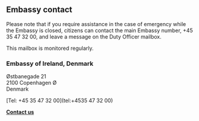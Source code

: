 ## Embassy contact

Please note that if you require assistance in the case of emergency while the Embassy is closed, citizens can contact the main Embassy number, +45 35 47 32 00, and leave a message on the Duty Officer mailbox.

This mailbox is monitored regularly.

### Embassy of Ireland, Denmark

Østbanegade 21   
2100 Copenhagen Ø   
Denmark

[Tel: +45 35 47 32 00](tel:+4535 47 32 00)

[**Contact us**](/en/denmark/copenhagen/contact/)